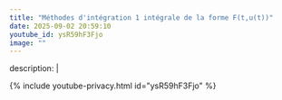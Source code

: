 ```yaml
---
title: "Méthodes d'intégration 1 intégrale de la forme F(t,u(t))"
date: 2025-09-02 20:59:10 
youtube_id: ysR59hF3Fjo
image: ""
---
```

description: |
  
{% include youtube-privacy.html id="ysR59hF3Fjo" %}

